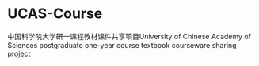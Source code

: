 # UCAS-Course
中国科学院大学研一课程教材课件共享项目University of Chinese Academy of Sciences postgraduate one-year course textbook courseware sharing project
